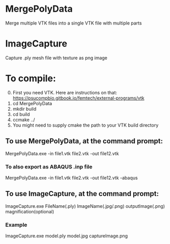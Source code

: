 # MergePolyData
Merge multiple VTK files into a single VTK file with multiple parts

# ImageCapture
Capture .ply mesh file with texture as png image

# To compile:
0) First you need VTK. Here are instructions on that: https://psucompbio.gitbook.io/femtech/external-programs/vtk
1) cd MergePolyData
2) mkdir build 
3) cd build
4) ccmake ../
5) You might need to supply cmake the path to your VTK build directory

## To use MergePolyData, at the command prompt:
MergePolyData.exe -in file1.vtk file2.vtk -out file12.vtk
### To also export as ABAQUS .inp file
MergePolyData.exe -in file1.vtk file2.vtk -out file12.vtk -abaqus

## To use ImageCapture, at the command prompt:
ImageCapture.exe FileName(.ply)  ImageName(.jpg/.png)  outputImage(.png)  magnification(optional)
### Example
ImageCapture.exe model.ply  model.jpg  captureImage.png
